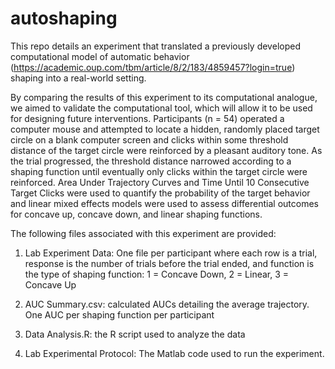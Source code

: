 # autoshaping

This repo details an experiment that translated a previously developed
computational model of automatic behavior
(https://academic.oup.com/tbm/article/8/2/183/4859457?login=true)
shaping into a real-world setting.

By comparing the results of this experiment to its computational analogue, 
we aimed to validate the computational tool, which will allow it to be used
for designing future interventions. Participants (n = 54) operated a computer
mouse and attempted to locate a hidden, randomly placed target circle on a blank
computer screen and clicks within some threshold distance of the target circle
were reinforced by a pleasant auditory tone. As the trial progressed, the
threshold distance narrowed according to a shaping function until eventually
only clicks within the target circle were reinforced. Area Under Trajectory Curves and Time Until
10 Consecutive Target Clicks were used to quantify the probability of the
target behavior and linear mixed effects models were used to assess differential
outcomes for concave up, concave down, and linear shaping functions.

The following files associated with this experiment are provided:

1. Lab Experiment Data: One file per participant where each row is a trial, 
response is the number of trials before the trial ended, and function is
the type of shaping function: 1 = Concave Down, 2 = Linear, 3 = Concave Up

2. AUC Summary.csv: calculated AUCs detailing the average trajectory. 
One AUC per shaping function per participant

3. Data Analysis.R: the R script used to analyze the data

4. Lab Experimental Protocol: The Matlab code used to run the experiment. 
